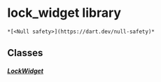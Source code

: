 


# lock_widget library






    *[<Null safety>](https://dart.dev/null-safety)*





## Classes

##### [LockWidget](../traits_lock_widget/LockWidget-class.md)



 















